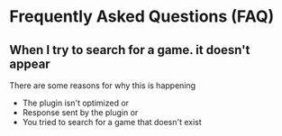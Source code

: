 <h1 class="title">Frequently Asked Questions (FAQ)</h1>

## When I try to search for a game. it doesn't appear

There are some reasons for why this is happening

-   The plugin isn't optimized or
-   Response sent by the plugin or
-   You tried to search for a game that doesn't exist
